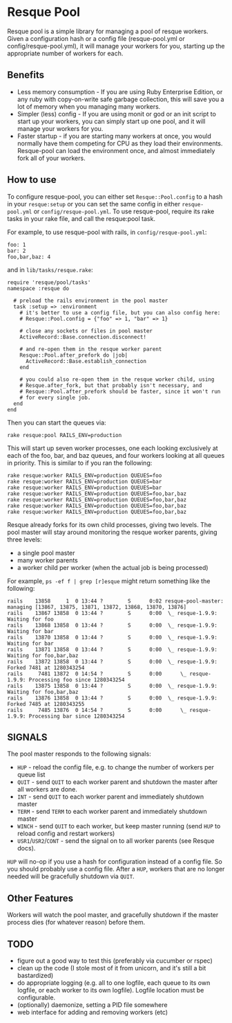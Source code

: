 Resque Pool
===========

Resque pool is a simple library for managing a pool of resque workers.  Given a
configuration hash or a config file (resque-pool.yml or
config/resque-pool.yml), it will manage your workers for you, starting up the
appropriate number of workers for each.

Benefits
---------

* Less memory consumption - If you are using Ruby Enterprise Edition, or any
  ruby with copy-on-write safe garbage collection, this will save you a lot of
  memory when you managing many workers.
* Simpler (less) config - If you are using monit or god or an init script to
  start up your workers, you can simply start up one pool, and it will manage
  your workers for you.
* Faster startup - if you are starting many workers at once, you would normally
  have them competing for CPU as they load their environments.  Resque-pool can
  load the environment once, and almost immediately fork all of your workers.

How to use
-----------

To configure resque-pool, you can either set `Resque::Pool.config` to a hash in
your `resque:setup` or you can set the same config in either `resque-pool.yml`
or `config/resque-pool.yml`.  To use resque-pool, require its rake tasks in
your rake file, and call the resque:pool task.

For example, to use resque-pool with rails, in `config/resque-pool.yml`:

    foo: 1
    bar: 2
    foo,bar,baz: 4

and in `lib/tasks/resque.rake`:

    require 'resque/pool/tasks'
    namespace :resque do

      # preload the rails environment in the pool master
      task :setup => :environment
        # it's better to use a config file, but you can also config here:
        # Resque::Pool.config = {"foo" => 1, "bar" => 1}

        # close any sockets or files in pool master
        ActiveRecord::Base.connection.disconnect!

        # and re-open them in the resque worker parent
        Resque::Pool.after_prefork do |job|
          ActiveRecord::Base.establish_connection
        end

        # you could also re-open them in the resque worker child, using
        # Resque.after_fork, but that probably isn't necessary, and
        # Resque::Pool.after_prefork should be faster, since it won't run
        # for every single job.
      end
    end

Then you can start the queues via:

    rake resque:pool RAILS_ENV=production

This will start up seven worker processes, one each looking exclusively at each
of the foo, bar, and baz queues, and four workers looking at all queues in
priority.  This is similar to if you ran the following:

    rake resque:worker RAILS_ENV=production QUEUES=foo
    rake resque:worker RAILS_ENV=production QUEUES=bar
    rake resque:worker RAILS_ENV=production QUEUES=bar
    rake resque:worker RAILS_ENV=production QUEUES=foo,bar,baz
    rake resque:worker RAILS_ENV=production QUEUES=foo,bar,baz
    rake resque:worker RAILS_ENV=production QUEUES=foo,bar,baz
    rake resque:worker RAILS_ENV=production QUEUES=foo,bar,baz

Resque already forks for its own child processes, giving two levels.  The pool
master will stay around monitoring the resque worker parents, giving three
levels:

* a single pool master
* many worker parents
* a worker child per worker (when the actual job is being processed)

For example, `ps -ef f | grep [r]esque` might return something like the
following:

    rails    13858     1  0 13:44 ?        S      0:02 resque-pool-master: managing [13867, 13875, 13871, 13872, 13868, 13870, 13876]
    rails    13867 13858  0 13:44 ?        S      0:00  \_ resque-1.9.9: Waiting for foo
    rails    13868 13858  0 13:44 ?        S      0:00  \_ resque-1.9.9: Waiting for bar
    rails    13870 13858  0 13:44 ?        S      0:00  \_ resque-1.9.9: Waiting for bar
    rails    13871 13858  0 13:44 ?        S      0:00  \_ resque-1.9.9: Waiting for foo,bar,baz
    rails    13872 13858  0 13:44 ?        S      0:00  \_ resque-1.9.9: Forked 7481 at 1280343254
    rails     7481 13872  0 14:54 ?        S      0:00      \_ resque-1.9.9: Processing foo since 1280343254
    rails    13875 13858  0 13:44 ?        S      0:00  \_ resque-1.9.9: Waiting for foo,bar,baz
    rails    13876 13858  0 13:44 ?        S      0:00  \_ resque-1.9.9: Forked 7485 at 1280343255
    rails     7485 13876  0 14:54 ?        S      0:00      \_ resque-1.9.9: Processing bar since 1280343254

SIGNALS
-------

The pool master responds to the following signals:

* `HUP`   - reload the config file, e.g. to change the number of workers per queue list
* `QUIT`  - send `QUIT` to each worker parent and shutdown the master after all workers are done.
* `INT`   - send `QUIT` to each worker parent and immediately shutdown master
* `TERM`  - send `TERM` to each worker parent and immediately shutdown master
* `WINCH` - send `QUIT` to each worker, but keep master running (send `HUP` to reload config and restart workers)
* `USR1`/`USR2`/`CONT` - send the signal on to all worker parents (see Resque docs).

`HUP` will no-op if you use a hash for configuration instead of a config file.
So you should probably use a config file.  After a `HUP`, workers that are no
longer needed will be gracefully shutdown via `QUIT`.

Other Features
--------------

Workers will watch the pool master, and gracefully shutdown if the master
process dies (for whatever reason) before them.

TODO
-----

* figure out a good way to test this (preferably via cucumber or rspec)
* clean up the code (I stole most of it from unicorn, and it's still a bit
  bastardized)
* do appropriate logging (e.g. all to one logfile, each queue to its own
  logfile, or each worker to its own logfile).  Logfile location must be
  configurable.
* (optionally) daemonize, setting a PID file somewhere
* web interface for adding and removing workers (etc)
